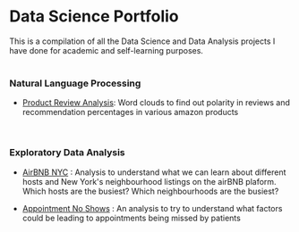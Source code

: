 # Data Science Portfolio
This is a compilation of all the Data Science and Data Analysis projects I have done for academic
and self-learning purposes.
<br />
<br />

### Natural Language Processing

- [Product Review Analysis](https://github.com/darkMatterChimpanzee/Data-Science-Portfolio/tree/main/Product%20Review%20Analysis): 
 Word clouds to find out polarity in reviews and recommendation percentages in various amazon products


<br />

### Exploratory Data Analysis

- [AirBNB NYC](https://github.com/darkMatterChimpanzee/Data-Science-Portfolio/tree/main/airBNB%20NYC%20Price%20Prediction) : Analysis to understand what we can learn about different hosts and New York's neighbourhood listings on the 
  airBNB plaform. Which hosts are the busiest? Which neighbourhoods are the busiest?

- [Appointment No Shows](https://github.com/darkMatterChimpanzee/Data-Science-Portfolio/tree/main/Appointment%20No-Shows) : 
An analysis to try to understand what factors could be leading to appointments being missed by patients 
<br />
